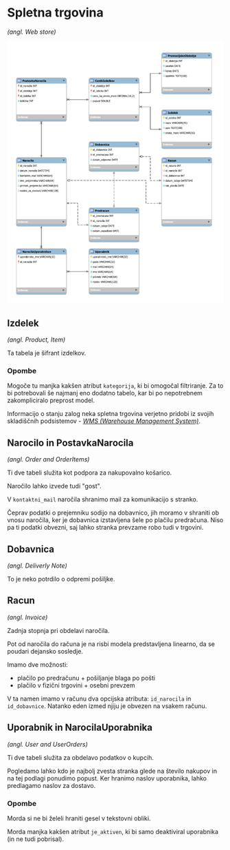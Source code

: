 # Spletna trgovina

*(angl. Web store)*

<img src="./mysql-model.svg" alt="drawing" width="1000"/>

## Izdelek

*(angl. Product, Item)*

Ta tabela je šifrant izdelkov.

### Opombe

Mogoče tu manjka kakšen atribut `kategorija`, ki bi omogočal filtriranje.
Za to bi potrebovali še najmanj eno dodatno tabelo, kar bi po nepotrebnem
zakompliciralo preprost model.

Informacijo o stanju zalog neka spletna
trgovina verjetno pridobi iz svojih skladiščnih podsistemov -
[*WMS (Warehouse Management System)*](https://en.wikipedia.org/wiki/Warehouse_management_system).

## Narocilo in PostavkaNarocila

*(angl. Order and OrderItems)*

Ti dve tabeli služita kot podpora za nakupovalno košarico.

Naročilo lahko izvede tudi "gost".

V `kontaktni_mail` naročila shranimo mail za komunikacijo s stranko.

Čeprav podatki o prejemniku sodijo na dobavnico, jih moramo v shraniti ob
vnosu naročila, ker je dobavnica izstavljena šele po plačilu predračuna. Niso
pa ti podatki obvezni, saj lahko stranka prevzame robo tudi v trgovini.

## Dobavnica

*(angl. Deliverly Note)*

To je neko potrdilo o odpremi pošiljke.

## Racun

*(angl. Invoice)*

Zadnja stopnja pri obdelavi naročila.

Pot od naročila do računa je na risbi modela predstavljena linearno, da se poudari
dejansko sosledje. 

Imamo dve možnosti:

- plačilo po predračunu + pošiljanje blaga po pošti
- plačilo v fizični trgovini + osebni prevzem

V ta namen imamo v računu dva opcijska atributa: `id_narocila` in
`id_dobavnice`. Natanko eden izmed njiju je obvezen na vsakem računu.

## Uporabnik in NarocilaUporabnika

*(angl. User and UserOrders)*

Ti dve tabeli služita za obdelavo podatkov o kupcih.

Pogledamo lahko kdo je najbolj zvesta stranka glede na število nakupov in
na tej podlagi ponudimo popust. Ker hranimo naslov uporabnika, lahko
predlagamo naslov za dostavo.

### Opombe

Morda si ne bi želeli hraniti gesel v tekstovni obliki.

Morda manjka kakšen atribut `je_aktiven`, ki bi samo deaktiviral uporabnika
(in ne tudi pobrisal).
